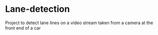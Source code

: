 # Lane-detection
Project to detect lane lines on a video stream taken from a camera at the front end of a car
